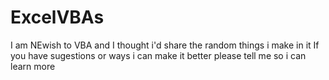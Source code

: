 # ExcelVBAs
I am NEwish to VBA and I thought i'd share the random things i make in it If you have sugestions or ways i can make it better please tell me so i can learn more
